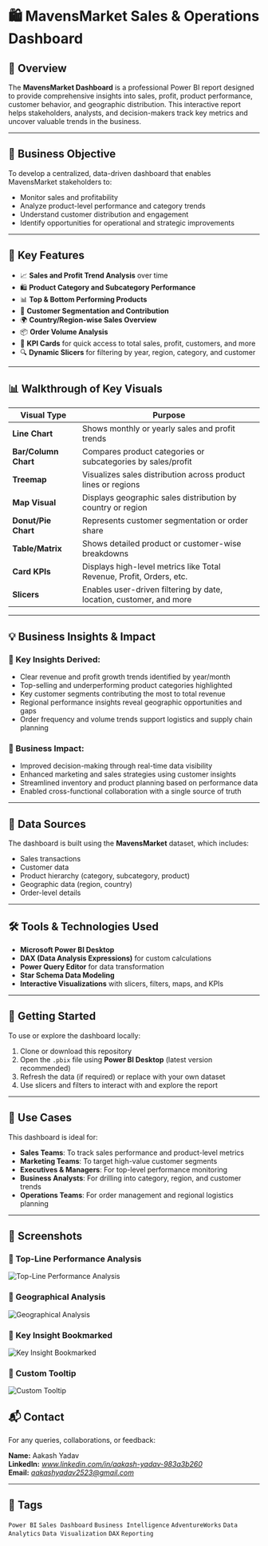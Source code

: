 # 🛍️ MavensMarket Sales & Operations Dashboard

## 📘 Overview

The **MavensMarket Dashboard** is a professional Power BI report designed to provide comprehensive insights into sales, profit, product performance, customer behavior, and geographic distribution. This interactive report helps stakeholders, analysts, and decision-makers track key metrics and uncover valuable trends in the business.

---

## 🎯 Business Objective

To develop a centralized, data-driven dashboard that enables MavensMarket stakeholders to:
- Monitor sales and profitability
- Analyze product-level performance and category trends
- Understand customer distribution and engagement
- Identify opportunities for operational and strategic improvements

---

## 🌟 Key Features

- 📈 **Sales and Profit Trend Analysis** over time
- 🛍️ **Product Category and Subcategory Performance**
- 📊 **Top & Bottom Performing Products**
- 👤 **Customer Segmentation and Contribution**
- 🌍 **Country/Region-wise Sales Overview**
- 📦 **Order Volume Analysis**
- 📌 **KPI Cards** for quick access to total sales, profit, customers, and more
- 🔍 **Dynamic Slicers** for filtering by year, region, category, and customer

---

## 📊 Walkthrough of Key Visuals

| Visual Type         | Purpose                                                                 |
|---------------------|-------------------------------------------------------------------------|
| **Line Chart**       | Shows monthly or yearly sales and profit trends                        |
| **Bar/Column Chart** | Compares product categories or subcategories by sales/profit           |
| **Treemap**          | Visualizes sales distribution across product lines or regions          |
| **Map Visual**       | Displays geographic sales distribution by country or region            |
| **Donut/Pie Chart**  | Represents customer segmentation or order share                        |
| **Table/Matrix**     | Shows detailed product or customer-wise breakdowns                     |
| **Card KPIs**        | Displays high-level metrics like Total Revenue, Profit, Orders, etc.   |
| **Slicers**          | Enables user-driven filtering by date, location, customer, and more    |

---

## 💡 Business Insights & Impact

### 📌 Key Insights Derived:
- Clear revenue and profit growth trends identified by year/month
- Top-selling and underperforming product categories highlighted
- Key customer segments contributing the most to total revenue
- Regional performance insights reveal geographic opportunities and gaps
- Order frequency and volume trends support logistics and supply chain planning

### 🚀 Business Impact:
- Improved decision-making through real-time data visibility
- Enhanced marketing and sales strategies using customer insights
- Streamlined inventory and product planning based on performance data
- Enabled cross-functional collaboration with a single source of truth

---

## 📂 Data Sources

The dashboard is built using the **MavensMarket** dataset, which includes:
- Sales transactions
- Customer data
- Product hierarchy (category, subcategory, product)
- Geographic data (region, country)
- Order-level details

---

## 🛠️ Tools & Technologies Used

- **Microsoft Power BI Desktop**
- **DAX (Data Analysis Expressions)** for custom calculations
- **Power Query Editor** for data transformation
- **Star Schema Data Modeling**
- **Interactive Visualizations** with slicers, filters, maps, and KPIs

---

## 🚀 Getting Started

To use or explore the dashboard locally:

1. Clone or download this repository
2. Open the `.pbix` file using **Power BI Desktop** (latest version recommended)
3. Refresh the data (if required) or replace with your own dataset
4. Use slicers and filters to interact with and explore the report

---

## 💼 Use Cases

This dashboard is ideal for:
- **Sales Teams**: To track sales performance and product-level metrics
- **Marketing Teams**: To target high-value customer segments
- **Executives & Managers**: For top-level performance monitoring
- **Business Analysts**: For drilling into category, region, and customer trends
- **Operations Teams**: For order management and regional logistics planning

---

## 📸 Screenshots

### 🔹 Top-Line Performance Analysis
![Top-Line Performance Analysis](https://github.com/sasuke2524/MavensMarket/blob/main/Top-Line%20Performance%20Analysis.png)

### 🔹 Geographical Analysis
![Geographical Analysis](https://github.com/sasuke2524/MavensMarket/blob/main/Geographical%20Analysis.png)

### 🔹 Key Insight Bookmarked
![Key Insight Bookmarked](https://github.com/sasuke2524/MavensMarket/blob/main/Bookmark%20Key%20Insight.png)

### 🔹 Custom Tooltip
![Custom Tooltip](https://github.com/sasuke2524/MavensMarket/blob/main/Custom%20Tooltip.png)

## 📬 Contact

For any queries, collaborations, or feedback:

**Name:** Aakash Yadav  
**LinkedIn:** *www.linkedin.com/in/aakash-yadav-983a3b260*  
**Email:** *aakashyadav2523@gmail.com*

---

## 🔖 Tags

`Power BI` `Sales Dashboard` `Business Intelligence` `AdventureWorks` `Data Analytics` `Data Visualization` `DAX` `Reporting`

